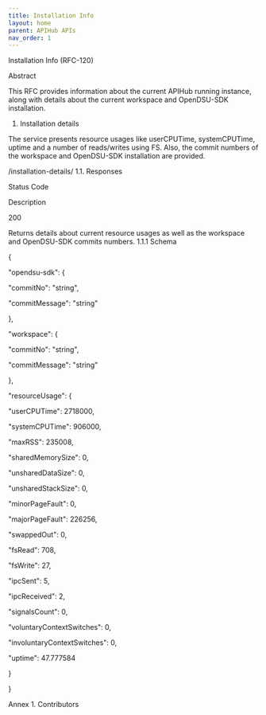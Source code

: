 ```yaml
---
title: Installation Info 
layout: home
parent: APIHub APIs
nav_order: 1
---
```


Installation Info (RFC-120)


Abstract

This RFC provides information about the current APIHub running instance, along with details about the current workspace and OpenDSU-SDK installation.
1. Installation details

The service presents resource usages like userCPUTime, systemCPUTime, uptime and a number of reads/writes using FS. Also, the commit numbers of the workspace and OpenDSU-SDK installation are provided.

	

/installation-details/
1.1. Responses

Status Code
	


Description

200
	

Returns details about current resource usages as well as the workspace and OpenDSU-SDK commits numbers.
1.1.1 Schema

{

"opendsu-sdk": {

  "commitNo": "string",

  "commitMessage": "string"

},

"workspace": {

  "commitNo": "string",

  "commitMessage": "string"

},

"resourceUsage": {

  "userCPUTime": 2718000,

  "systemCPUTime": 906000,

  "maxRSS": 235008,

  "sharedMemorySize": 0,

  "unsharedDataSize": 0,

  "unsharedStackSize": 0,

  "minorPageFault": 0,

  "majorPageFault": 226256,

  "swappedOut": 0,

  "fsRead": 708,

  "fsWrite": 27,

  "ipcSent": 5,

  "ipcReceived": 2,

  "signalsCount": 0,

  "voluntaryContextSwitches": 0,

  "involuntaryContextSwitches": 0,

  "uptime": 47.777584

}

}

Annex 1. Contributors